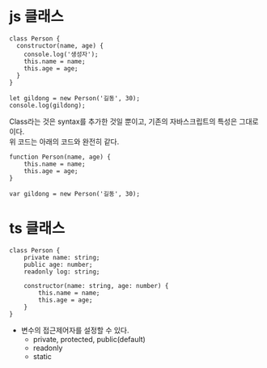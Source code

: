 # js 클래스
```
class Person {
  constructor(name, age) {
    console.log('생성자');
    this.name = name;
    this.age = age;
  }
}

let gildong = new Person('길동', 30);
console.log(gildong);
```
Class라는 것은 syntax를 추가한 것일 뿐이고, 기존의 자바스크립트의 특성은 그대로이다.  
위 코드는 아래의 코드와 완전히 같다.
```
function Person(name, age) {
    this.name = name;
    this.age = age;
}

var gildong = new Person('길동', 30);
```

# ts 클래스
```
class Person {
    private name: string;
    public age: number;
    readonly log: string;

    constructor(name: string, age: number) {
        this.name = name;
        this.age = age;
    }
}
```
- 변수의 접근제어자를 설정할 수 있다. 
    - private, protected, public(default)
    - readonly
    - static